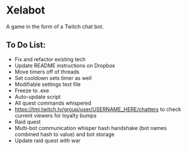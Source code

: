 # Xelabot
A game in the form of a Twitch chat bot.

## To Do List:
- Fix and refactor existing tech
- Update README instructions on Dropbox
- Move timers off of threads
- Set cooldown sets timer as well
- Modifiable settings text file
- Freeze to .exe
- Auto-update script
- All quest commands whispered
- https://tmi.twitch.tv/group/user/USERNAME_HERE/chatters to check current viewers for loyalty bumps
- Raid quest
- Multi-bot communication whisper hash handshake (bot names combined hash to value) and bot storage
- Update raid quest with war
